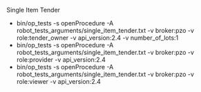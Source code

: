 Single Item Tender

- bin/op_tests -s openProcedure -A robot_tests_arguments/single_item_tender.txt -v broker:pzo -v role:tender_owner -v api_version:2.4 -v number_of_lots:1
- bin/op_tests -s openProcedure -A robot_tests_arguments/single_item_tender.txt -v broker:pzo -v role:provider -v api_version:2.4
- bin/op_tests -s openProcedure -A robot_tests_arguments/single_item_tender.txt -v broker:pzo -v role:viewer -v api_version:2.4
